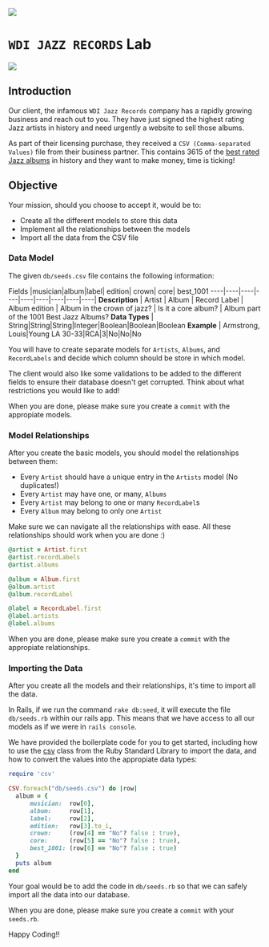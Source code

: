 ![](http://bitbybit.co/wp-content/uploads/2014/11/gaflatlogo.png)

# `WDI JAZZ RECORDS` Lab

![](http://bmtmedia.org/wp-content/uploads/2012/02/jamsession-clipart.jpeg)

## Introduction

Our client, the infamous `WDI Jazz Records` company has a rapidly growing business and reach out to you. They have just signed the highest rating Jazz artists in history and need urgently a website to sell those albums.

As part of their licensing purchase, they received a `CSV (Comma-separated Values)` file  from their business partner. This contains 3615 of the [best rated Jazz albums](http://people.ucalgary.ca/~ghfick/jazz.html) in history and they want to make money, time is ticking!

## Objective

Your mission, should you choose to accept it, would be to:

- Create all the different models to store this data
- Implement all the relationships between the models
- Import all the data from the CSV file

### Data Model

The given `db/seeds.csv` file contains the following information:

Fields |musician|album|label| edition| crown| core| best_1001
----|----|----|----|----|----|----|----|----|
**Description** | Artist | Album | Record Label | Album edition | Album in the crown of jazz? | Is it a core album? | Album part of the 1001 Best Jazz Albums?
**Data Types** | String|String|String|Integer|Boolean|Boolean|Boolean
**Example** | Armstrong, Louis|Young LA 30-33|RCA|3|No|No|No

You will have to create separate models for `Artists`, `Albums`, and `RecordLabels` and decide which column should be store in which model.

The client would also like some validations to be added to the different fields to ensure their database doesn't get corrupted. Think about what restrictions you would like to add!

When you are done, please make sure you create a `commit` with the appropiate models.

### Model Relationships

After you create the basic models, you should model the relationships between them:

- Every `Artist` should have a unique entry in the `Artists` model (No duplicates!)
- Every `Artist` may have one, or many, `Albums`
- Every `Artist` may belong to one or many `RecordLabel`s
- Every `Album` may belong to only one `Artist`

Make sure we can navigate all the relationships with ease. All these relationships should work when you are done :)

```ruby
@artist = Artist.first
@artist.recordLabels
@artist.albums

@album = Album.first
@album.artist
@album.recordLabel

@label = RecordLabel.first
@label.artists
@label.albums
```

When you are done, please make sure you create a `commit` with the appropiate relationships.

### Importing the Data

After you create all the models and their relationships, it's time to import all the data.

In Rails, if we run the command `rake db:seed`, it will execute the file `db/seeds.rb` within our rails app. This means that we have access to all our models as if we were in `rails console`.

We have provided the boilerplate code for you to get started, including how to use the [csv](http://ruby-doc.org/stdlib-1.9.2/libdoc/csv/rdoc/CSV.html) class from the Ruby Standard Library to import the data, and how to convert the values into the appropiate data types:

```ruby
require 'csv'

CSV.foreach("db/seeds.csv") do |row|
  album = {
      musician:  row[0],
      album:     row[1],
      label:     row[2],
      edition:   row[3].to_i,
      crown:     (row[4] == "No"? false : true),
      core:      (row[5] == "No"? false : true),
      best_1001: (row[6] == "No"? false : true)
  }
  puts album
end
```

Your goal would be to add the code in `db/seeds.rb` so that we can safely import all the data into our database.

When you are done, please make sure you create a `commit` with your `seeds.rb`.

Happy Coding!!

